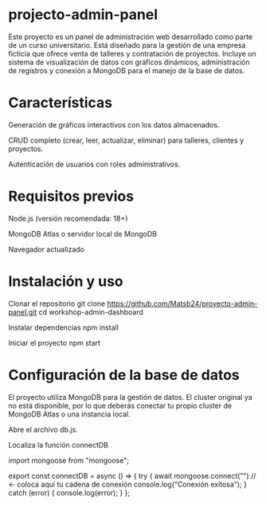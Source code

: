 # projecto-admin-panel
Este proyecto es un panel de administración web desarrollado como parte de un curso universitario. Está diseñado para la gestión de una empresa ficticia que ofrece venta de talleres y contratación de proyectos. Incluye un sistema de visualización de datos con gráficos dinámicos, administración de registros y conexión a MongoDB para el manejo de la base de datos.

# Características

  Generación de gráficos interactivos con los datos almacenados.
  
  CRUD completo (crear, leer, actualizar, eliminar) para talleres, clientes y proyectos.
  
  Autenticación de usuarios con roles administrativos.

# Requisitos previos

  Node.js (versión recomendada: 18+)
  
  MongoDB Atlas o servidor local de MongoDB
  
  Navegador actualizado

# Instalación y uso
  Clonar el repositorio
  git clone https://github.com/Matsb24/proyecto-admin-panel.git
  cd workshop-admin-dashboard
  
  Instalar dependencias
  npm install
  
  Iniciar el proyecto
  npm start
  
# Configuración de la base de datos
El proyecto utiliza MongoDB para la gestión de datos.
El cluster original ya no está disponible, por lo que deberás conectar tu propio cluster de MongoDB Atlas o una instancia local.

Abre el archivo db.js.

Localiza la función connectDB

import mongoose from "mongoose";

export const connectDB = async () => {
    try {
        await mongoose.connect("") // ← coloca aquí tu cadena de conexión
        console.log("Conexión exitosa");
    } catch (error) {
        console.log(error);
    }
};
